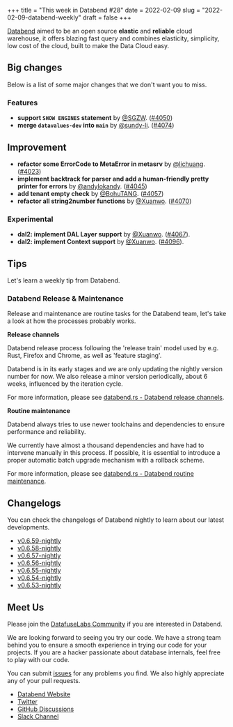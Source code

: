 +++
title = "This week in Databend #28"
date = 2022-02-09
slug = "2022-02-09-databend-weekly"
draft = false
+++

[Databend](https://github.com/datafuselabs/databend) aimed to be an open source **elastic** and **reliable** cloud warehouse, it offers blazing fast query and combines elasticity, simplicity, low cost of the cloud, built to make the Data Cloud easy.

## Big changes

Below is a list of some major changes that we don't want you to miss.

### Features

- **support `SHOW ENGINES` statement** by [@SGZW](https://github.com/SGZW). ([#4050](https://github.com/datafuselabs/databend/pull/4050))
- **merge `datavalues-dev` into `main`** by [@sundy-li](https://github.com/sundy-li). ([#4074](https://github.com/datafuselabs/databend/pull/4074))

## Improvement

- **refactor some ErrorCode to MetaError in metasrv** by [@lichuang](https://github.com/lichuang). ([#4023](https://github.com/datafuselabs/databend/pull/4023))
- **implement backtrack for parser and add a human-friendly pretty printer for errors** by [@andylokandy](https://github.com/andylokandy). ([#4045](https://github.com/datafuselabs/databend/pull/4045))
- **add tenant empty check** by [@BohuTANG](https://github.com/BohuTANG). ([#4057](https://github.com/datafuselabs/databend/pull/4057))
- **refactor all string2number functions** by [@Xuanwo](https://github.com/Xuanw). ([#4070](https://github.com/datafuselabs/databend/pull/4070))

### Experimental

- **dal2: implement DAL Layer support** by [@Xuanwo](https://github.com/Xuanwo). ([#4067](https://github.com/datafuselabs/databend/pull/4067)).
- **dal2: implement Context support** by [@Xuanwo](https://github.com/Xuanwo). ([#4096](https://github.com/datafuselabs/databend/pull/4096)).

## Tips

Let's learn a weekly tip from Databend.

### Databend Release & Maintenance

Release and maintenance are routine tasks for the Databend team, let's take a look at how the processes probably works.

**Release channels**

Databend release process following the 'release train' model used by e.g. Rust, Firefox and Chrome, as well as 'feature staging'.

Databend is in its early stages and we are only updating the nightly version number for now.
We also release a minor version periodically, about 6 weeks, influenced by the iteration cycle.

For more information, please see [databend.rs - Databend release channels](https://databend.rs/dev/development/release-channels).

**Routine maintenance**

Databend always tries to use newer toolchains and dependencies to ensure performance and reliability.

We currently have almost a thousand dependencies and have had to intervene manually in this process.
If possible, it is essential to introduce a proper automatic batch upgrade mechanism with a rollback scheme.

For more information, please see [databend.rs - Databend routine maintenance](https://databend.rs/dev/development/routine-maintenance).

## Changelogs

You can check the changelogs of Databend nightly to learn about our latest developments.

- [v0.6.59-nightly](https://github.com/datafuselabs/databend/releases/tag/v0.6.59-nightly)
- [v0.6.58-nightly](https://github.com/datafuselabs/databend/releases/tag/v0.6.58-nightly)
- [v0.6.57-nightly](https://github.com/datafuselabs/databend/releases/tag/v0.6.57-nightly)
- [v0.6.56-nightly](https://github.com/datafuselabs/databend/releases/tag/v0.6.56-nightly)
- [v0.6.55-nightly](https://github.com/datafuselabs/databend/releases/tag/v0.6.55-nightly)
- [v0.6.54-nightly](https://github.com/datafuselabs/databend/releases/tag/v0.6.54-nightly)
- [v0.6.53-nightly](https://github.com/datafuselabs/databend/releases/tag/v0.6.53-nightly)

## Meet Us

Please join the [DatafuseLabs Community](https://github.com/datafuselabs/) if you are interested in Databend.

We are looking forward to seeing you try our code. We have a strong team behind you to ensure a smooth experience in trying our code for your projects.
If you are a hacker passionate about database internals, feel free to play with our code.

You can submit [issues](https://github.com/datafuselabs/databend/issues) for any problems you find. We also highly appreciate any of your pull requests.

- [Databend Website](https://databend.rs)
- [Twitter](https://twitter.com/Datafuse_Labs)
- [GitHub Discussions](https://github.com/datafuselabs/databend/discussions)
- [Slack Channel](https://link.databend.rs/join-slack)
